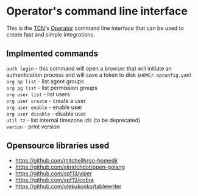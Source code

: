 # Operator's command line interface
This is the [TCN](https://www.tcn.com)'s [Operator](https://operator.tcn.com) command line interface that can be used to create fast and simple integrations.

## Implmented commands

`auth login` - this command will open a browser that will initiate an authentication process and will save a token to disk `$HOME/.opconfig.yaml`  
`org ap list` - list agent groups  
`org pg list` - list permission groups  
`org user list` - list users  
`org user create` - create a user  
`org user enable` - enable user  
`org user disable` - disable user  
`util tz` - list internal timezone ids (to be deprecated)  
`verion` - print version  

## Opensource libraries used 
- https://github.com/mitchellh/go-homedir
- https://github.com/skratchdot/open-golang
- https://github.com/spf13/viper
- https://github.com/spf13/cobra
- https://github.com/olekukonko/tablewriter

